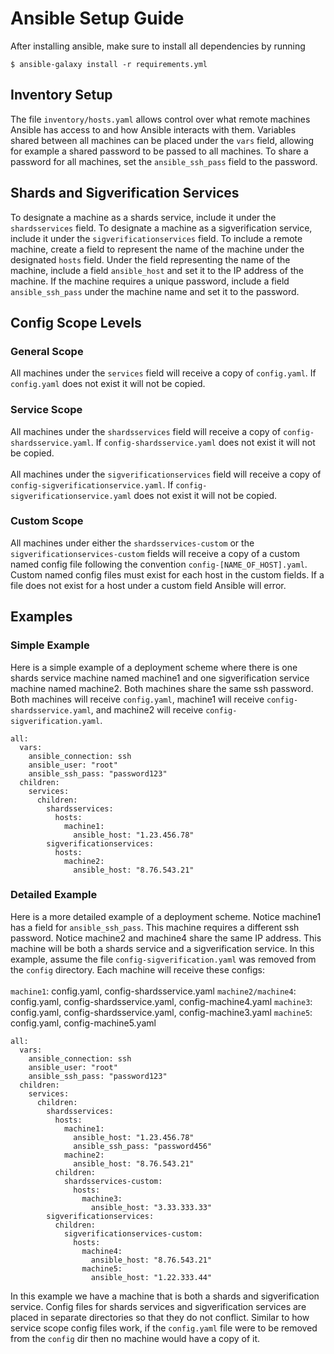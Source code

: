 # Ansible Setup Guide

After installing ansible, make sure to install all dependencies by running

```shell
$ ansible-galaxy install -r requirements.yml
```

## Inventory Setup

The file `inventory/hosts.yaml` allows control over what remote machines Ansible has access to and how Ansible interacts with them. Variables shared between all machines can be placed under the `vars` field, allowing for example a shared password to be passed to all machines. To share a password for all machines, set the `ansible_ssh_pass` field to the password.

## Shards and Sigverification Services

To designate a machine as a shards service, include it under the `shardsservices` field. To designate a machine as a sigverification service, include it under the `sigverificationservices` field. To include a remote machine, create a field to represent the name of the machine under the designated `hosts` field. Under the field representing the name of the machine, include a field `ansible_host` and set it to the IP address of the machine. If the machine requires a unique password, include a field `ansible_ssh_pass` under the machine name and set it to the password.

## Config Scope Levels

### General Scope

All machines under the `services` field will receive a copy of `config.yaml`. If `config.yaml` does not exist it will not be copied.

### Service Scope

All machines under the `shardsservices` field will receive a copy of `config-shardsservice.yaml`. If `config-shardsservice.yaml` does not exist it will not be copied.<br /><br />All machines under the `sigverificationservices` field will receive a copy of `config-sigverificationservice.yaml`. If `config-sigverificationservice.yaml` does not exist it will not be copied.

### Custom Scope

All machines under either the `shardsservices-custom` or the `sigverificationservices-custom` fields will receive a copy of a custom named config file following the convention `config-[NAME_OF_HOST].yaml`. Custom named config files must exist for each host in the custom fields. If a file does not exist for a host under a custom field Ansible will error.

## Examples

### Simple Example

Here is a simple example of a deployment scheme where there is one shards service machine named machine1 and one sigverification service machine named machine2. Both machines share the same ssh password. Both machines will receive `config.yaml`, machine1 will receive `config-shardsservice.yaml`, and machine2 will receive `config-sigverification.yaml`.

```
all:
  vars:
    ansible_connection: ssh
    ansible_user: "root"
    ansible_ssh_pass: "password123"
  children:
    services:
      children:
        shardsservices:
          hosts:
            machine1:
              ansible_host: "1.23.456.78"
        sigverificationservices:
          hosts:
            machine2:
              ansible_host: "8.76.543.21"
```

### Detailed Example

Here is a more detailed example of a deployment scheme. Notice machine1 has a field for `ansible_ssh_pass`. This machine requires a different ssh password. Notice machine2 and machine4 share the same IP address. This machine will be both a shards service and a sigverification service. In this example, assume the file `config-sigverification.yaml` was removed from the `config` directory. Each machine will receive these configs:<br /><br />
`machine1`: config.yaml, config-shardsservice.yaml
`machine2/machine4`: config.yaml, config-shardsservice.yaml, config-machine4.yaml
`machine3`: config.yaml, config-shardsservice.yaml, config-machine3.yaml
`machine5`: config.yaml, config-machine5.yaml

```
all:
  vars:
    ansible_connection: ssh
    ansible_user: "root"
    ansible_ssh_pass: "password123"
  children:
    services:
      children:
        shardsservices:
          hosts:
            machine1:
              ansible_host: "1.23.456.78"
              ansible_ssh_pass: "password456"
            machine2:
              ansible_host: "8.76.543.21"
          children:
            shardsservices-custom:
              hosts:
                machine3:
                  ansible_host: "3.33.333.33"
        sigverificationservices:
          children:
            sigverificationservices-custom:
              hosts:
                machine4:
                  ansible_host: "8.76.543.21"
                machine5:
                  ansible_host: "1.22.333.44"
```

In this example we have a machine that is both a shards and sigverification service. Config files for shards services and sigverification services are placed in separate directories so that they do not conflict. Similar to how service scope config files work, if the `config.yaml` file were to be removed from the `config` dir then no machine would have a copy of it.